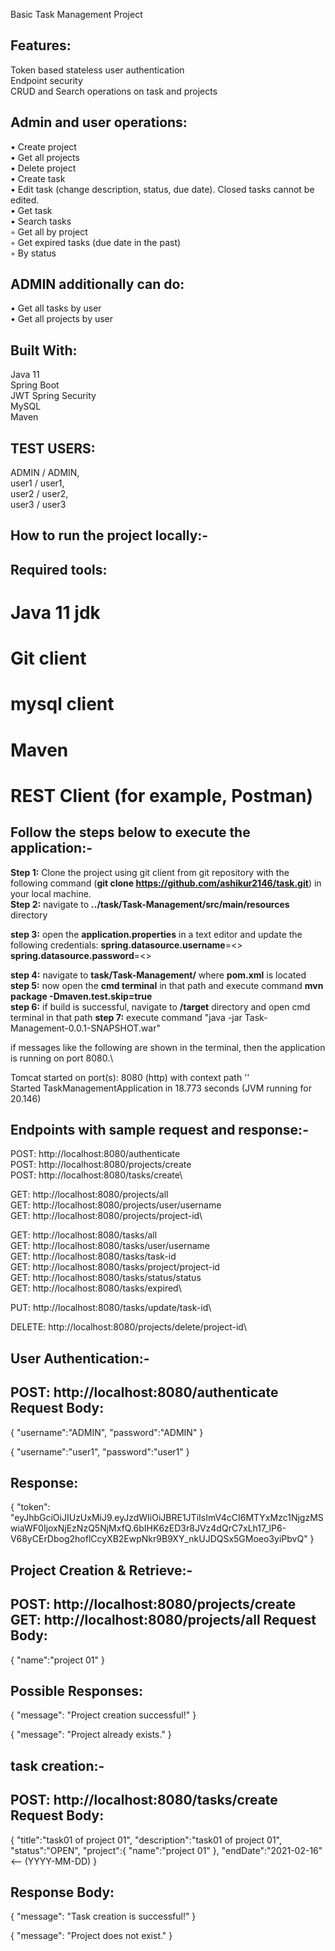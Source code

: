 Basic Task Management Project

Features:
---------
Token based stateless user authentication\
Endpoint security\
CRUD and Search operations on task and projects

Admin and user operations:
--------------------------
• Create project\
• Get all projects\
• Delete project\
• Create task\
• Edit task (change description, status, due date). Closed tasks cannot be edited.\
• Get task\
• Search tasks\
◦ Get all by project\
◦ Get expired tasks (due date in the past)\
◦ By status

ADMIN additionally can do:
-------------------------
• Get all tasks by user\
• Get all projects by user

Built With:
-----------
Java 11\
Spring Boot\
JWT Spring Security\
MySQL\
Maven

TEST USERS:
-----------
ADMIN / ADMIN,\
user1 / user1,\
user2 / user2,\
user3 / user3

How to run the project locally:-
-------------------------------
Required tools:
---------------
# Java 11 jdk
# Git client
# mysql client
# Maven
# REST Client (for example, Postman)

Follow the steps below to execute the application:-
-------------------------------------------------

**Step 1:** Clone the project using git client from git repository with the following command (**git clone https://github.com/ashikur2146/task.git**) in your local machine.	
**Step 2:** navigate to **../task/Task-Management/src/main/resources** directory

**step 3:** open the **application.properties** in a text editor and update the following credentials:
            **spring.datasource.username**=<<my client root username>>
	    **spring.datasource.password**=<<my client root password>>

**step 4:** navigate to **task/Task-Management/** where **pom.xml** is located\
**step 5:** now open the **cmd terminal** in that path and execute command **mvn package -Dmaven.test.skip=true**\
**step 6:** if build is successful, navigate to **/target** directory and open cmd terminal in that path
**step 7:** execute command "java -jar Task-Management-0.0.1-SNAPSHOT.war"

if messages like the following are shown in the terminal, then the application is running on port 8080.\

Tomcat started on port(s): 8080 (http) with context path ''\
Started TaskManagementApplication in 18.773 seconds (JVM running for 20.146)



Endpoints with sample request and response:-
-------------------------------------------
POST: http://localhost:8080/authenticate\
POST: http://localhost:8080/projects/create\
POST: http://localhost:8080/tasks/create\

GET: http://localhost:8080/projects/all\
GET: http://localhost:8080/projects/user/username\
GET: http://localhost:8080/projects/project-id\

GET: http://localhost:8080/tasks/all\
GET: http://localhost:8080/tasks/user/username\
GET: http://localhost:8080/tasks/task-id\
GET: http://localhost:8080/tasks/project/project-id\
GET: http://localhost:8080/tasks/status/status\
GET: http://localhost:8080/tasks/expired\

PUT: http://localhost:8080/tasks/update/task-id\

DELETE: http://localhost:8080/projects/delete/project-id\

User Authentication:-
---------------------
POST: http://localhost:8080/authenticate
Request Body:
-------------
{
	"username":"ADMIN",
	"password":"ADMIN"
}

{
	"username":"user1",
	"password":"user1"
}

Response:
----------
{
    "token": "eyJhbGciOiJIUzUxMiJ9.eyJzdWIiOiJBRE1JTiIsImV4cCI6MTYxMzc1NjgzMSwiaWF0IjoxNjEzNzQ5NjMxfQ.6bIHK6zED3r8JVz4dQrC7xLh17_lP6-V68yCErDbog2hoflCcyXB2EwpNkr9B9XY_nkUJDQSx5GMoeo3yiPbvQ"
}

Project Creation & Retrieve:-
------------------------------
POST: http://localhost:8080/projects/create
GET: http://localhost:8080/projects/all
Request Body:
------------
{
	"name":"project 01"
}

Possible Responses:
------------------
{
    "message": "Project creation successful!"
}

{
    "message": "Project already exists."
}

task creation:-
-------------
POST: http://localhost:8080/tasks/create
Request Body:
------------
{
	"title":"task01 of project 01",
	"description":"task01 of project 01",
	"status":"OPEN",
	"project":{
		"name":"project 01"
	},
	"endDate":"2021-02-16" <-- (YYYY-MM-DD)
}

Response Body:
-------------
{
    "message": "Task creation is successful!"
}

{
    "message": "Project does not exist."
}

